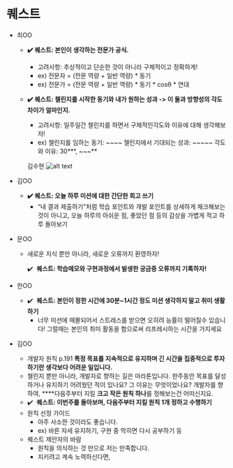 # 퀘스트

- 최OO
    - **✔️ 퀘스트: 본인이 생각하는 전문가 공식.**
        - 고려사항: 추상적이고 단순한 것이 아니라 구체적이고 정확하게!
        - ex) 전문자 = (전문 역량 + 일반 역량) * 동기
        - ex) 전문가 = (전문 역량 + 일반 역량) * 동기 * cosθ * 연대
    - **✔️ 퀘스트: 챌린지를 시작한 동기와 내가 원하는 성과 -> 이 둘과 방향성의 각도 차이가 얼마인지.**
        - 고려사항: 일주일간 챌린지를 하면서 구체적인각도와 이유에 대해 생각해보자!
        - ex) 챌린지를 임하는 동기: ~~~~ 
        챌린지에서 기대되는 성과: ~~~~~
        각도와 이유: 30**°,  ~~~**
        
        김수현
        ![alt text](동기_240719_155048.jpg)
        
        
- 김OO
    - **✔️ 퀘스트: 오늘 하루 미션에 대한 간단한 회고 쓰기**
        - “내 결과 제출하기”처럼 학습 포인트와 개발 포인트를 상세하게 체크해보는 것이 아니고,
        오늘 하루의 아쉬운 점, 좋았던 점 등의 감상을 가볍게 적고 하루 돌아보기
- 문OO
    - 새로운 지식 뿐만 아니라, 새로운 오류까지 환영하자!
        
        ✔️  **퀘스트: 학습메모와 구현과정에서 발생한 궁금증 오류까지 기록하자!**
        
- 한OO
    - ✔️  **퀘스트: 본인이 정한 시간에 30분~1시간 정도 미션 생각하지 말고 취미 생활하기**
        - 너무 미션에 매몰되어서 스트레스를 받으면 오히려 능률이 떨어질수 있습니다! 그럴때는 본인의 취미 활동을 함으로써 리프레시하는 시간을 가지세요
- 김OO
    - 개발자 원칙 p.191
    **특정 목표를 지속적으로 유지하며 긴 시간을 집중적으로 투자하기란 생각보다 어려운 일입니다.**
    - 챌린지 뿐만 아니라, 개발자로 향하는 길은 마라톤입니다.
    한주동안 목표를 달성하거나 유지하기 어려웠던 적이 있나요? 그 이유는 무엇이었나요? 
    개발자를 향하여, ****다음주부터 지킬 **크고 작은 원칙 하나**를 정해보는건 어떠신지요.
    - ✔️  **퀘스트: 이번주를 돌아보며, 다음주부터 지킬 원칙 1개 정하고 수행하기**
    - 원칙 선정 가이드
        - 아주 사소한 것이라도 좋습니다.
        - ex) 바른 자세 유지하기, 구현 중 막히면 다시 공부하기 등
    - 퀘스트 제안자의 바람
        - 원칙을 의식하는 것 만으로 저는 만족합니다.
        - 지키려고 계속 노력하신다면,